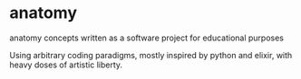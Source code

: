 # anatomy
anatomy concepts written as a software project for educational purposes

Using arbitrary coding paradigms, mostly inspired by python and elixir, with heavy doses of artistic liberty.
